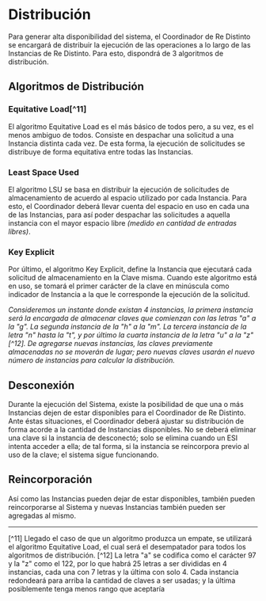 # Distribución

Para generar alta disponibilidad del sistema, el Coordinador de Re Distinto se encargará de distribuir la ejecución de las operaciones a lo largo de las Instancias de Re Distinto. Para esto, dispondrá de 3 algoritmos de distribución.

## Algoritmos de Distribución

### Equitative Load[^11]

El algoritmo Equitative Load es el más básico de todos pero, a su vez, es el menos ambiguo de todos. Consiste en despachar una solicitud a una Instancia distinta cada vez. De esta forma, la ejecución de solicitudes se distribuye de forma equitativa entre todas las Instancias.

### Least Space Used

El algoritmo LSU se basa en distribuir la ejecución de solicitudes de almacenamiento de acuerdo al espacio utilizado por cada Instancia. Para esto, el Coordinador deberá llevar cuenta del espacio en uso en cada una de las Instancias, para así poder despachar las solicitudes a aquella instancia con el mayor espacio libre _(medido en cantidad de entradas libres)_.

### Key Explicit

Por último, el algoritmo Key Explicit, define la Instancia que ejecutará cada solicitud de almacenamiento en la Clave misma. Cuando este algoritmo está en uso, se tomará el primer carácter de la clave en minúscula como indicador de Instancia a la que le corresponde la ejecución de la solicitud.

_Consideremos un instante donde existan 4 instancias, la primera instancia será la encargada de almacenar claves que comienzan con las letras "a" a la "g". La segunda instancia de la "h" a la "m". La tercera instancia de la letra "n" hasta la "t", y por último la cuarta instancia de la letra "u" a la "z"[^12]. De agregarse nuevas instancias, las claves previamente almacenadas no se moverán de lugar; pero nuevas claves usarán el nuevo número de instancias para calcular la distribución._

## Desconexión

Durante la ejecución del Sistema, existe la posibilidad de que una o más Instancias dejen de estar disponibles para el Coordinador de Re Distinto. Ante éstas situaciones, el Coordinador deberá ajustar su distribución de forma acorde a la cantidad de Instancias disponibles. No se deberá eliminar una clave si la instancia de desconectó; solo se elimina cuando un ESI intenta acceder a ella; de tal forma, si la instancia se reincorpora previo al uso de la clave; el sistema sigue funcionando.

## Reincorporación

Así como las Instancias pueden dejar de estar disponibles, también pueden reincorporarse al Sistema y nuevas Instancias también pueden ser agregadas al mismo.

---
[^11] Llegado el caso de que un algoritmo produzca un empate, se utilizará el algoritmo Equitative Load, el cual será el desempatador para todos los algoritmos de distribución.
[^12] La letra "a" se codifica como el carácter 97 y la "z" como el 122, por lo que habrá 25 letras a ser divididas en 4 instancias, cada una con 7 letras y la última con solo 4. Cada instancia redondeará para arriba la cantidad de claves a ser usadas; y la última posiblemente tenga menos rango que aceptaría
